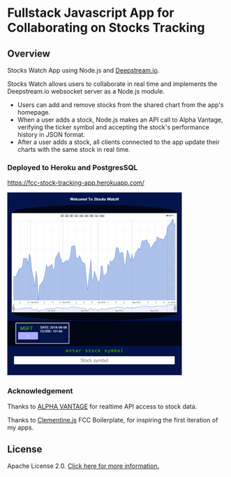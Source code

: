# Fullstack Javascript App for Collaborating on Stocks Tracking

## Overview

Stocks Watch App using Node.js and [Deepstream.io](https://deepstreamhub.com/open-source/?io). 

Stocks Watch allows users to collaborate in real time and implements the Deepstream.io websocket server as a Node.js module.
* Users can add and remove stocks from the shared chart from the app's homepage.
* When a user adds a stock, Node.js makes an API call to Alpha Vantage, verifying the ticker symbol and accepting the stock's performance history in JSON format.
* After a user adds a stock, all clients connected to the app update their charts with the same stock in real time.

### Deployed to Heroku and PostgresSQL

https://fcc-stock-tracking-app.herokuapp.com/

![Stockswatch Screenshot](/sw_screenshot.png)

### Acknowledgement

Thanks to [ALPHA VANTAGE](www.alphavantage.co) for realtime API access to stock data.

Thanks to [Clementine.js](https://www.clementinejs.com/) FCC Boilerplate, for inspiring the first iteration of my apps.

## License

Apache License 2.0. [Click here for more information.](LICENSE.md)

